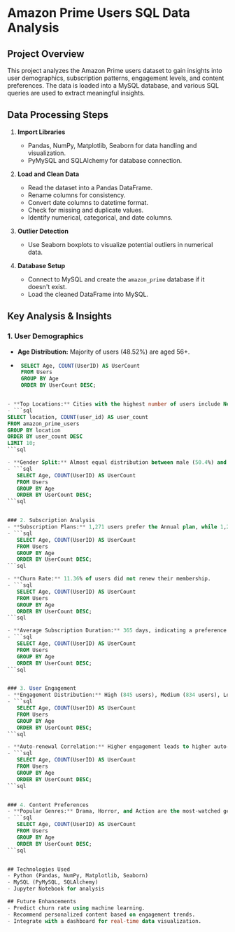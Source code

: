 # Amazon Prime Users SQL Data Analysis

## Project Overview
This project analyzes the Amazon Prime users dataset to gain insights into user demographics, subscription patterns, engagement levels, and content preferences. The data is loaded into a MySQL database, and various SQL queries are used to extract meaningful insights.

## Data Processing Steps
1. **Import Libraries**
   - Pandas, NumPy, Matplotlib, Seaborn for data handling and visualization.
   - PyMySQL and SQLAlchemy for database connection.

2. **Load and Clean Data**
   - Read the dataset into a Pandas DataFrame.
   - Rename columns for consistency.
   - Convert date columns to datetime format.
   - Check for missing and duplicate values.
   - Identify numerical, categorical, and date columns.

3. **Outlier Detection**
   - Use Seaborn boxplots to visualize potential outliers in numerical data.

4. **Database Setup**
   - Connect to MySQL and create the `amazon_prime` database if it doesn't exist.
   - Load the cleaned DataFrame into MySQL.

## Key Analysis & Insights
### 1. User Demographics
- **Age Distribution:** Majority of users (48.52%) are aged 56+.
- ```sql
   SELECT Age, COUNT(UserID) AS UserCount 
   FROM Users 
   GROUP BY Age 
   ORDER BY UserCount DESC;
```sql

- **Top Locations:** Cities with the highest number of users include New Jennifer, East Robert, and Johnsonside.
- ```sql
SELECT location, COUNT(user_id) AS user_count
FROM amazon_prime_users
GROUP BY location
ORDER BY user_count DESC
LIMIT 10;
```sql

- **Gender Split:** Almost equal distribution between male (50.4%) and female (49.6%) users.
- ```sql
   SELECT Age, COUNT(UserID) AS UserCount 
   FROM Users 
   GROUP BY Age 
   ORDER BY UserCount DESC;
```sql


### 2. Subscription Analysis
- **Subscription Plans:** 1,271 users prefer the Annual plan, while 1,229 choose Monthly.
- ```sql
   SELECT Age, COUNT(UserID) AS UserCount 
   FROM Users 
   GROUP BY Age 
   ORDER BY UserCount DESC;
```sql

- **Churn Rate:** 11.36% of users did not renew their membership.
- ```sql
   SELECT Age, COUNT(UserID) AS UserCount 
   FROM Users 
   GROUP BY Age 
   ORDER BY UserCount DESC;
```sql

- **Average Subscription Duration:** 365 days, indicating a preference for annual plans.
- ```sql
   SELECT Age, COUNT(UserID) AS UserCount 
   FROM Users 
   GROUP BY Age 
   ORDER BY UserCount DESC;
```sql


### 3. User Engagement
- **Engagement Distribution:** High (845 users), Medium (834 users), Low (821 users).
- ```sql
   SELECT Age, COUNT(UserID) AS UserCount 
   FROM Users 
   GROUP BY Age 
   ORDER BY UserCount DESC;
```sql

- **Auto-renewal Correlation:** Higher engagement leads to higher auto-renewal rates.
- ```sql
   SELECT Age, COUNT(UserID) AS UserCount 
   FROM Users 
   GROUP BY Age 
   ORDER BY UserCount DESC;
```sql


### 4. Content Preferences
- **Popular Genres:** Drama, Horror, and Action are the most-watched genres for Annual subscribers.
- ```sql
   SELECT Age, COUNT(UserID) AS UserCount 
   FROM Users 
   GROUP BY Age 
   ORDER BY UserCount DESC;
```sql


## Technologies Used
- Python (Pandas, NumPy, Matplotlib, Seaborn)
- MySQL (PyMySQL, SQLAlchemy)
- Jupyter Notebook for analysis

## Future Enhancements
- Predict churn rate using machine learning.
- Recommend personalized content based on engagement trends.
- Integrate with a dashboard for real-time data visualization.

